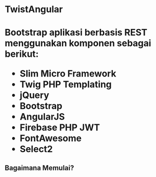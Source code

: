 <h1>TwistAngular<h1>

<p>Bootstrap aplikasi berbasis REST menggunakan komponen sebagai berikut:</p>

<ul>
	<li>Slim Micro Framework</li>
	<li>Twig PHP Templating</li>
	<li>jQuery</li>
	<li>Bootstrap</li>
	<li>AngularJS</li>
	<li>Firebase PHP JWT</li>
	<li>FontAwesome</li>
	<li>Select2</li>
</ul>

<h2>Bagaimana Memulai?</h2>
